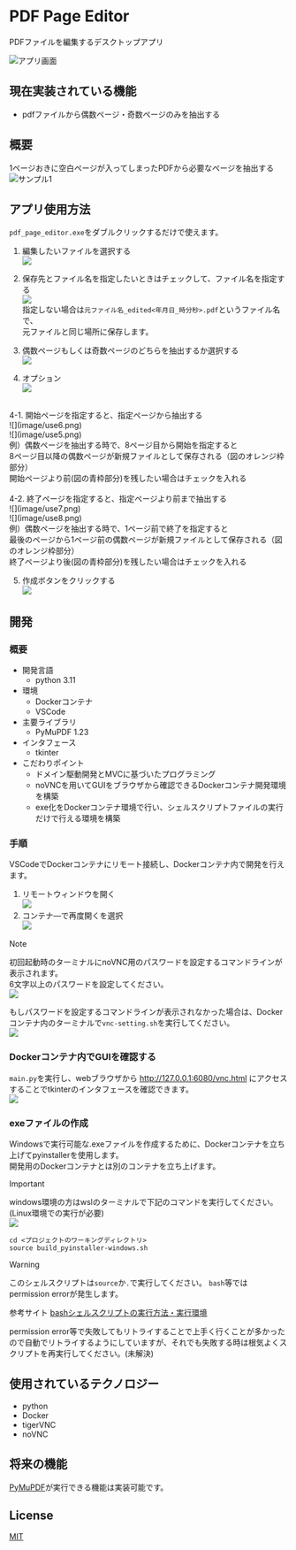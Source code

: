 # PDF Page Editor
PDFファイルを編集するデスクトップアプリ

![アプリ画面](image/app_top.png)

## 現在実装されている機能
- pdfファイルから偶数ページ・奇数ページのみを抽出する

## 概要
1ページおきに空白ページが入ってしまったPDFから必要なページを抽出する
![サンプル1](image/about1.png)

## アプリ使用方法
`pdf_page_editor.exe`をダブルクリックするだけで使えます。

1. 編集したいファイルを選択する<br>
![](image/use1.png)

2. 保存先とファイル名を指定したいときはチェックして、ファイル名を指定する<br>
![](image/use2.png)<br>
指定しない場合は`元ファイル名_edited<年月日_時分秒>.pdf`というファイル名で、<br>
元ファイルと同じ場所に保存します。

3. 偶数ページもしくは奇数ページのどちらを抽出するか選択する<br>
![](image/use3.png)

4. オプション<br>
![](image/use4.png)<br>
  <br>
  4-1. 開始ページを指定すると、指定ページから抽出する<br>
  ![](image/use6.png)<br>
  ![](image/use5.png)<br>
  例）偶数ページを抽出する時で、8ページ目から開始を指定すると<br>
  8ページ目以降の偶数ページが新規ファイルとして保存される（図のオレンジ枠部分）<br>
  開始ページより前(図の青枠部分)を残したい場合はチェックを入れる<br>
  <br>
  4-2. 終了ページを指定すると、指定ページより前まで抽出する<br>
  ![](image/use7.png)<br>
  ![](image/use8.png)<br>
  例）偶数ページを抽出する時で、1ページ前で終了を指定すると<br>
  最後のページから1ページ前の偶数ページが新規ファイルとして保存される（図のオレンジ枠部分）<br>
  終了ページより後(図の青枠部分)を残したい場合はチェックを入れる

5. 作成ボタンをクリックする<br>
  ![](image/use9.png)

## 開発
### 概要
- 開発言語
  - python 3.11
- 環境
  - Dockerコンテナ
  - VSCode
- 主要ライブラリ
  - PyMuPDF 1.23
- インタフェース
  - tkinter
- こだわりポイント
  - ドメイン駆動開発とMVCに基づいたプログラミング
  - noVNCを用いてGUIをブラウザから確認できるDockerコンテナ開発環境を構築
  - exe化をDockerコンテナ環境で行い、シェルスクリプトファイルの実行だけで行える環境を構築

### 手順
VSCodeでDockerコンテナにリモート接続し、Dockerコンテナ内で開発を行えます。
1. リモートウィンドウを開く<br>
![](image/dev1.png)<br>
1. コンテナ―で再度開くを選択<br>
![](image/dev2.png)<br>

> [!NOTE]
> 初回起動時のターミナルにnoVNC用のパスワードを設定するコマンドラインが表示されます。<br>
> 6文字以上のパスワードを設定してください。<br>
> ![](image/dev5.png)
>
> もしパスワードを設定するコマンドラインが表示されなかった場合は、Dockerコンテナ内のターミナルで`vnc-setting.sh`を実行してください。<br>
> ![](image/dev4.png)

### Dockerコンテナ内でGUIを確認する
`main.py`を実行し、webブラウザから http://127.0.0.1:6080/vnc.html にアクセスすることでtkinterのインタフェースを確認できます。<br>
![](image/dev3.png)<br>

### exeファイルの作成
Windowsで実行可能な.exeファイルを作成するために、Dockerコンテナを立ち上げてpyinstallerを使用します。<br>
開発用のDockerコンテナとは別のコンテナを立ち上げます。

> [!IMPORTANT]
> windows環境の方はwslのターミナルで下記のコマンドを実行してください。<br>
> (Linux環境での実行が必要)<br>
> ![](image/dev6.png)<br>
```
cd <プロジェクトのワーキングディレクトリ>
source build_pyinstaller-windows.sh
```
> [!WARNING]
> このシェルスクリプトは`source`か`.`で実行してください。
> `bash`等ではpermission errorが発生します。
>
> 参考サイト
> [bashシェルスクリプトの実行方法・実行環境](https://www.kenschool.jp/blog/?p=4499)
>
> permission error等で失敗してもリトライすることで上手く行くことが多かったので自動でリトライするようにしていますが、それでも失敗する時は根気よくスクリプトを再実行してください。(未解決)

## 使用されているテクノロジー
- python
- Docker
- tigerVNC
- noVNC

## 将来の機能
[PyMuPDF](https://pymupdf.readthedocs.io/ja/latest/index.html)が実行できる機能は実装可能です。

## License
[MIT](/LICENSE)
